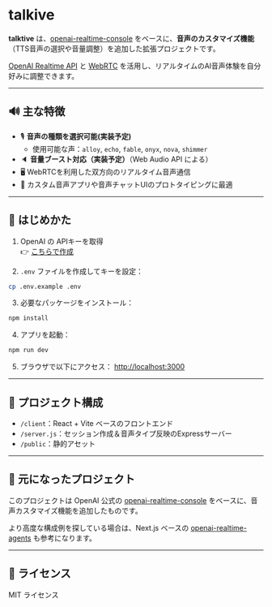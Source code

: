 # talkive

**talktive** は、[openai-realtime-console](https://github.com/openai/openai-realtime-console) をベースに、**音声のカスタマイズ機能**（TTS音声の選択や音量調整）を追加した拡張プロジェクトです。

[OpenAI Realtime API](https://platform.openai.com/docs/guides/realtime) と [WebRTC](https://platform.openai.com/docs/guides/realtime-webrtc) を活用し、リアルタイムのAI音声体験を自分好みに調整できます。

---

## 🔊 主な特徴

- 🎙 **音声の種類を選択可能(実装予定)**  
  - 使用可能な声：`alloy`, `echo`, `fable`, `onyx`, `nova`, `shimmer`
- 🔈 **音量ブースト対応（実装予定）**（Web Audio API による）
- 🖥 WebRTCを利用した双方向のリアルタイム音声通信
- 🔧 カスタム音声アプリや音声チャットUIのプロトタイピングに最適

---

## 🚀 はじめかた

1. OpenAI の APIキーを取得  
   👉 [こちらで作成](https://platform.openai.com/settings/api-keys)

2. `.env` ファイルを作成してキーを設定：

```bash
cp .env.example .env
````

3. 必要なパッケージをインストール：

```bash
npm install
```

4. アプリを起動：

```bash
npm run dev
```

5. ブラウザで以下にアクセス：
   [http://localhost:3000](http://localhost:3000)

---

## 📁 プロジェクト構成

* `/client`：React + Vite ベースのフロントエンド
* `/server.js`：セッション作成＆音声タイプ反映のExpressサーバー
* `/public`：静的アセット

---

## 🧬 元になったプロジェクト

このプロジェクトは OpenAI 公式の [openai-realtime-console](https://github.com/openai/openai-realtime-console) をベースに、音声カスタマイズ機能を追加したものです。

より高度な構成例を探している場合は、Next.js ベースの [openai-realtime-agents](https://github.com/openai/openai-realtime-agents) も参考になります。

---

## 📜 ライセンス
MIT ライセンス
